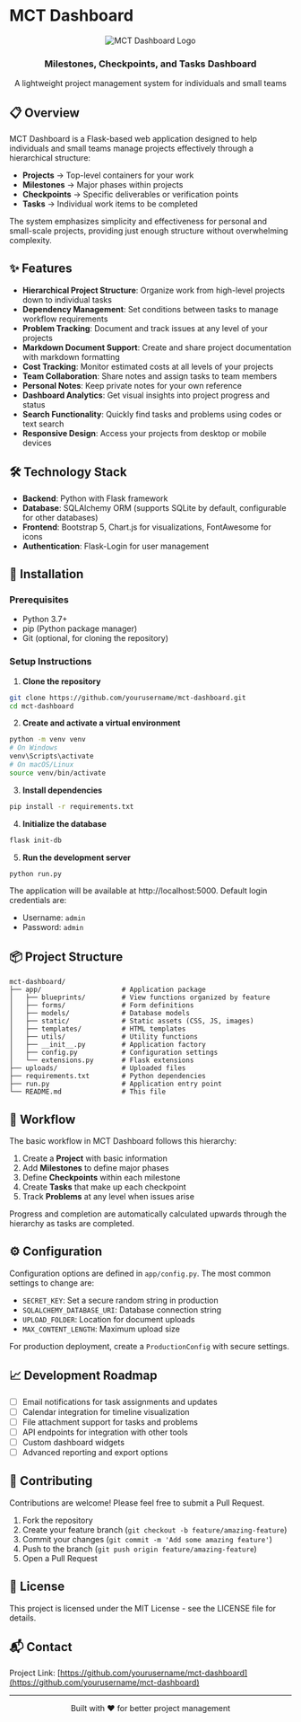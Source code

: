 # MCT Dashboard

<div align="center">
  <img src="https://via.placeholder.com/150?text=MCT" alt="MCT Dashboard Logo" />
  <h3>Milestones, Checkpoints, and Tasks Dashboard</h3>
  <p>A lightweight project management system for individuals and small teams</p>
</div>

## 📋 Overview

MCT Dashboard is a Flask-based web application designed to help individuals and small teams manage projects effectively through a hierarchical structure:

- **Projects** → Top-level containers for your work
- **Milestones** → Major phases within projects
- **Checkpoints** → Specific deliverables or verification points
- **Tasks** → Individual work items to be completed

The system emphasizes simplicity and effectiveness for personal and small-scale projects, providing just enough structure without overwhelming complexity.

## ✨ Features

- **Hierarchical Project Structure**: Organize work from high-level projects down to individual tasks
- **Dependency Management**: Set conditions between tasks to manage workflow requirements
- **Problem Tracking**: Document and track issues at any level of your projects
- **Markdown Document Support**: Create and share project documentation with markdown formatting
- **Cost Tracking**: Monitor estimated costs at all levels of your projects
- **Team Collaboration**: Share notes and assign tasks to team members
- **Personal Notes**: Keep private notes for your own reference
- **Dashboard Analytics**: Get visual insights into project progress and status
- **Search Functionality**: Quickly find tasks and problems using codes or text search
- **Responsive Design**: Access your projects from desktop or mobile devices

## 🛠️ Technology Stack

- **Backend**: Python with Flask framework
- **Database**: SQLAlchemy ORM (supports SQLite by default, configurable for other databases)
- **Frontend**: Bootstrap 5, Chart.js for visualizations, FontAwesome for icons
- **Authentication**: Flask-Login for user management

## 🚀 Installation

### Prerequisites

- Python 3.7+
- pip (Python package manager)
- Git (optional, for cloning the repository)

### Setup Instructions

1. **Clone the repository**

```bash
git clone https://github.com/yourusername/mct-dashboard.git
cd mct-dashboard
```

2. **Create and activate a virtual environment**

```bash
python -m venv venv
# On Windows
venv\Scripts\activate
# On macOS/Linux
source venv/bin/activate
```

3. **Install dependencies**

```bash
pip install -r requirements.txt
```

4. **Initialize the database**

```bash
flask init-db
```

5. **Run the development server**

```bash
python run.py
```

The application will be available at http://localhost:5000. Default login credentials are:
- Username: `admin`
- Password: `admin`

## 📦 Project Structure

```
mct-dashboard/
├── app/                    # Application package
│   ├── blueprints/         # View functions organized by feature
│   ├── forms/              # Form definitions
│   ├── models/             # Database models
│   ├── static/             # Static assets (CSS, JS, images)
│   ├── templates/          # HTML templates
│   ├── utils/              # Utility functions
│   ├── __init__.py         # Application factory
│   ├── config.py           # Configuration settings
│   └── extensions.py       # Flask extensions
├── uploads/                # Uploaded files
├── requirements.txt        # Python dependencies
├── run.py                  # Application entry point
└── README.md               # This file
```

## 🔄 Workflow

The basic workflow in MCT Dashboard follows this hierarchy:

1. Create a **Project** with basic information
2. Add **Milestones** to define major phases
3. Define **Checkpoints** within each milestone
4. Create **Tasks** that make up each checkpoint
5. Track **Problems** at any level when issues arise

Progress and completion are automatically calculated upwards through the hierarchy as tasks are completed.

## ⚙️ Configuration

Configuration options are defined in `app/config.py`. The most common settings to change are:

- `SECRET_KEY`: Set a secure random string in production
- `SQLALCHEMY_DATABASE_URI`: Database connection string
- `UPLOAD_FOLDER`: Location for document uploads
- `MAX_CONTENT_LENGTH`: Maximum upload size

For production deployment, create a `ProductionConfig` with secure settings.

## 📈 Development Roadmap

- [ ] Email notifications for task assignments and updates
- [ ] Calendar integration for timeline visualization
- [ ] File attachment support for tasks and problems
- [ ] API endpoints for integration with other tools
- [ ] Custom dashboard widgets
- [ ] Advanced reporting and export options

## 🤝 Contributing

Contributions are welcome! Please feel free to submit a Pull Request.

1. Fork the repository
2. Create your feature branch (`git checkout -b feature/amazing-feature`)
3. Commit your changes (`git commit -m 'Add some amazing feature'`)
4. Push to the branch (`git push origin feature/amazing-feature`)
5. Open a Pull Request

## 📜 License

This project is licensed under the MIT License - see the LICENSE file for details.

## 📬 Contact

Project Link: [https://github.com/yourusername/mct-dashboard](https://github.com/yourusername/mct-dashboard)

---

<div align="center">
  <p>Built with ❤️ for better project management</p>
</div>
